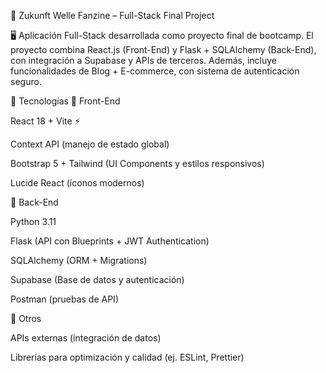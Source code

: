 

🌊 Zukunft Welle Fanzine – Full-Stack Final Project

🖥️ Aplicación Full-Stack desarrollada como proyecto final de bootcamp.
El proyecto combina React.js (Front-End) y Flask + SQLAlchemy (Back-End), con integración a Supabase y APIs de terceros.
Además, incluye funcionalidades de Blog + E-commerce, con sistema de autenticación seguro.

🚀 Tecnologías
🔹 Front-End

React 18 + Vite ⚡

Context API (manejo de estado global)

Bootstrap 5 + Tailwind (UI Components y estilos responsivos)

Lucide React (íconos modernos)

🔹 Back-End

Python 3.11

Flask (API con Blueprints + JWT Authentication)

SQLAlchemy (ORM + Migrations)

Supabase (Base de datos y autenticación)

Postman (pruebas de API)

🔹 Otros

APIs externas (integración de datos)

Librerías para optimización y calidad (ej. ESLint, Prettier)

